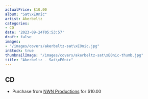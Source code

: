 ```yaml
---
actualPrice: $10.00
album: "Sat\xE0nic"
artist: Akerbeltz
categories:
- CD
date: '2023-09-24T05:53:57'
draft: false
images:
- "/images/covers/akerbeltz-sat\xE0nic.jpg"
inStock: true
thumbnailImage: "/images/covers/akerbeltz-sat\xE0nic-thumb.jpg"
title: "Akerbeltz - Sat\xE0nic"
---
```


## CD
* Purchase from [NWN Productions](http://shop.nwnprod.com/index.php?route=product/product&path=93&product_id=3063&sort=pd.name&order=ASC) for $10.00
